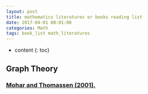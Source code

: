 ```yaml
---
layout: post
title: mathematics literatures or books reading list
date: 2017-04-01 00:01:00
categories: Math
tags: book_list math_literatures
---
```

* content
{: toc}


## Graph Theory

### [Mohar and Thomassen (2001).](https://jhupbooks.press.jhu.edu/content/graphs-surfaces)